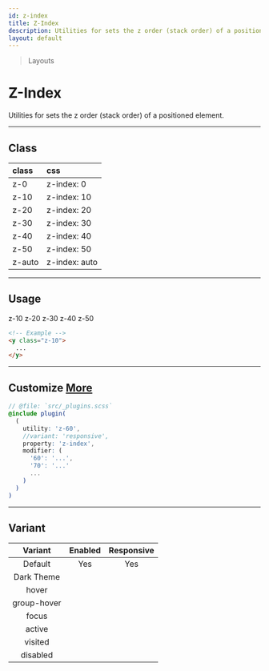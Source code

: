 ```yaml
---
id: z-index
title: Z-Index
description: Utilities for sets the z order (stack order) of a positioned element.
layout: default
---
```


> Layouts

# Z-Index

Utilities for sets the z order (stack order) of a positioned element.

---

## Class

| <span class="px-3 py-1 text-white bg-charcoal-100 rounded-full">class</span> | <span class="px-3 py-1 text-white bg-charcoal-100 rounded-full">css</span> |
|:--|:--|
| z-0 | z-index: 0 |
| z-10 | z-index: 10 |
| z-20 | z-index: 20 |
| z-30 | z-index: 30 |
| z-40 | z-index: 40 |
| z-50 | z-index: 50 |
| z-auto | z-index: auto |

---

## Usage

<y class="my-2 mx-auto max-w-sm">
  <y class="z-10 h-32 bg-gray-300 px-2 py-1">
    z-10
  </y>
  <y class="-mt-24 ml-8 z-20 h-32 bg-gray-400 px-2 py-1">
    z-20
  </y>
  <y class="-mt-24 ml-16 z-30 h-32 text-white bg-gray-500 px-2 py-1">
    z-30
  </y>
  <y class="-mt-24 ml-24 z-40 h-32 text-white bg-gray-600 px-2 py-1">
    z-40
  </y>
  <y class="-mt-24 ml-32 z-50 h-32 text-white bg-gray-700 px-2 py-1">
    z-50
  </y>
</y>

```html
<!-- Example -->
<y class="z-10">
  ...
</y>
```

---

## Customize <a class="ml-1 px-2 py-1 text-sm text-gray-600 bg-gray-300" href="/plugin-api/">More</a>

```scss
// @file: `src/_plugins.scss`
@include plugin(
  (
    utility: 'z-60',
    //variant: 'responsive',
    property: 'z-index',
    modifier: (
      '60': '...',
      '70': '...'
      ...
    )
  )
)
```

---

## Variant

| <span class="font-semibold underline">Variant</span> | <span class="font-semibold underline">Enabled</span> | <span class="font-semibold underline">Responsive</span> |
|:-:|:-:|:-:|
| Default | Yes | Yes |
| Dark Theme | | |
| hover| | |
| group-hover | | |
| focus | | |
| active | | |
| visited | | |
| disabled | | |